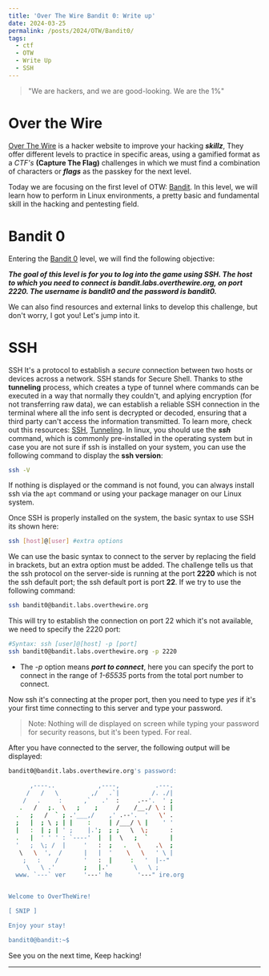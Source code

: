 ```yaml
---
title: 'Over The Wire Bandit 0: Write up'
date: 2024-03-25
permalink: /posts/2024/OTW/Bandit0/
tags:
  - ctf
  - OTW
  - Write Up
  - SSH
---
```


> "We are hackers, and we are good-looking. We are the 1%"

Over the Wire
======
[Over The Wire](https://overthewire.org/wargames/) is a hacker website to improve your hacking ***skillz***, They offer different levels to practice in specific areas, using a gamified format as a *CTF's* **(Capture The Flag)** challenges in which we must find a combination of characters or ***flags*** as the passkey for the next level.

Today we are focusing on the first level of OTW: [Bandit](https://overthewire.org/wargames/bandit/). In this level, we will learn how to perform in Linux environments, a pretty basic and fundamental skill in the hacking and pentesting field.

Bandit 0
======

Entering the [Bandit 0](https://overthewire.org/wargames/bandit/bandit0.html) level, we will find the following objective: 

***The goal of this level is for you to log into the game using SSH. The host to which you need to connect is bandit.labs.overthewire.org, on port 2220. The username is bandit0 and the password is bandit0.***

We can also find resources and external links to develop this challenge, but don't worry, I got you! Let's jump into it.

SSH
======
SSH It's a protocol to establish a *secure* connection between two hosts or devices across a network. SSH stands for Secure Shell. Thanks to sthe **tunneling** process, which creates a type of tunnel where commands can be executed in a way that normally they couldn't, and aplying encryption (for not transferring raw data), we can establish a reliable SSH connection in the terminal where all the info sent is decrypted or decoded, ensuring that a third party can't access the information transmitted. To learn more, check out this resources: [SSH](https://www.cloudflare.com/learning/access-management/what-is-ssh/), [Tunneling](https://www.cloudflare.com/learning/network-layer/what-is-tunneling/). In linux, you should use the ***ssh*** command, which is commonly pre-installed in the operating system but in case you are not sure if ssh is installed on your system, you can use the following command to display the **ssh version**:

```bash
ssh -V
```

If nothing is displayed or the command is not found, you can always install ssh via the ```apt``` command or using your package manager on our Linux system.

Once SSH is properly installed on the system, the basic syntax to use SSH its shown here:

```bash
ssh [host]@[user] #extra options
```

We can use the basic syntax to connect to the server by replacing the field in brackets, but an extra option must be added. The challenge tells us that the ssh protocol on the server-side is running at the port **2220** which is not the ssh default port; the ssh default port is port **22**. If we try to use the following command:

```bash
ssh bandit0@bandit.labs.overthewire.org
```
This will try to establish the connection on port 22 which it's not available, we need to specify the 2220 port:

```bash
#Syntax: ssh [user]@[host] -p [port]
ssh bandit0@bandit.labs.overthewire.org -p 2220
```

- The *-p* option means ***port to connect***, here you can specify the port to connect in the range of *1-65535* ports from the total port number to connect.

Now ssh it's connecting at the proper port, then you need to type *yes* if it's your first time connecting to this server and type your password.

> Note: Nothing will de displayed on screen while typing your password for security reasons, but it's been typed. For real.

After you have connected to the server, the following output will be displayed:

```bash
bandit0@bandit.labs.overthewire.org's password: 

      ,----..            ,----,          .---.
     /   /   \         ,/   .`|         /. ./|
    /   .     :      ,`   .'  :     .--'.  ' ;
   .   /   ;.  \   ;    ;     /    /__./ \ : |
  .   ;   /  ` ; .'___,/    ,' .--'.  '   \' .
  ;   |  ; \ ; | |    :     | /___/ \ |    ' '
  |   :  | ; | ' ;    |.';  ; ;   \  \;      :
  .   |  ' ' ' : `----'  |  |  \   ;  `      |
  '   ;  \; /  |     '   :  ;   .   \    .\  ;
   \   \  ',  /      |   |  '    \   \   ' \ |
    ;   :    /       '   :  |     :   '  |--"
     \   \ .'        ;   |.'       \   \ ;
  www. `---` ver     '---' he       '---" ire.org


Welcome to OverTheWire!

[ SNIP ]

Enjoy your stay!

bandit0@bandit:~$
```

See you on the next time, Keep hacking!

------
